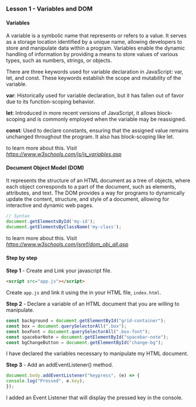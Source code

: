 ### Lesson 1 - Variables and DOM

#### Variables

A variable is a symbolic name that represents or refers to a value. It serves as a storage location identified by a unique name, allowing developers to store and manipulate data within a program. Variables enable the dynamic handling of information by providing a means to store values of various types, such as numbers, strings, or objects.

There are three keywords used for variable declaration in JavaScript: var, let, and const. These keywords establish the scope and mutability of the variable.

**var**: Historically used for variable declaration, but it has fallen out of favor due to its function-scoping behavior.

**let**: Introduced in more recent versions of JavaScript, it allows block-scoping and is commonly employed when the variable may be reassigned.

**const**: Used to declare constants, ensuring that the assigned value remains unchanged throughout the program. It also has block-scoping like let.

to learn more about this. Visit *https://www.w3schools.com/js/js_variables.asp*

#### Document Object Model (DOM)

It represents the structure of an HTML document as a tree of objects, where each object corresponds to a part of the document, such as elements, attributes, and text. The DOM provides a way for programs to dynamically update the content, structure, and style of a document, allowing for interactive and dynamic web pages.

```javascript
// Syntax 
document.getElementsById('my-id');
document.getElementsByClassName('my-class');
```

to learn more about this. Visit *https://www.w3schools.com/jsref/dom_obj_all.asp*

#### Step by step

**Step 1** - Create and Link your javascript file.

```html
<script src="app.js"></script>
```

Create `app.js` and link it using the <script></script> in your HTML file, `index.html`.

**Step 2** - Declare a variable of an HTML document that you are willing to manipulate.

```javascript
const background = document.getElementById("grid-container");
const box = document.querySelectorAll(".box");
const boxFont = document.querySelectorAll(".box-font");
const spacebarNote = document.getElementById("spacebar-note");
const bgChangeButton = document.getElementById("change-bg");
```

I have declared the variables necessary to manipulate my HTML document.

**Step 3** - Add an addEventListener() method.

```javascript
document.body.addEventListener("keypress", (e) => {
console.log("Pressed", e.key);
});
```

I added an Event Listener that will display the pressed key in the console.
